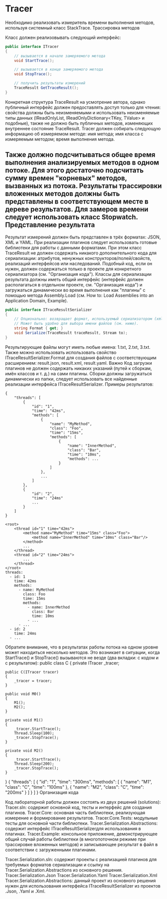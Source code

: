 # Tracer
Необходимо реализовать измеритель времени выполнения методов, используя системный класс StackTrace.
Трассировка методов

Класс должен реализовывать следующий интерфейс:
```C#
public interface ITracer 
{
    // вызывается в начале замеряемого метода
    void StartTrace();

    // вызывается в конце замеряемого метода
    void StopTrace();

    // получить результаты измерений
    TraceResult GetTraceResult();
}
```


Конкретная структура TraceResult на усмотрение автора, однако публичный интерфейс должен предоставлять доступ только для чтения: свойства должны быть неизменяемыми и использовать неизменяемые типы данных (IReadOnlyList<T>, IReadOnlyDictionary<TKey, TValue> и подобные), также не должно быть публичных методов, изменяющих внутреннее состояние TraceResult.
Tracer должен собирать следующую информацию об измеряемом методе:
имя метода;
имя класса с измеряемым методом;
время выполнения метода.

Также должно подсчитываться общее время выполнения анализируемых методов в одном потоке. Для этого достаточно подсчитать сумму времен "корневых" методов, вызванных из потока.
Результаты трассировки вложенных методов должны быть представлены в соответствующем месте в дереве результатов.
Для замеров времени следует использовать класс Stopwatch.
Представление результата
---------------------------------------
Результат измерений должен быть представлен в трёх форматах: JSON, XML и YAML. При реализации плагинов следует использовать готовые библиотеки для работы с данными форматами. 
При этом класс TraceResult не должен содержать никакого дополнительного кода для сериализации: атрибутов, ненужных конструкторов/полей/свойств, реализаций интерфейсов или наследований. Подобный код, если он нужен, должен содержаться только в проекте для конкретного сериализатора (см. "Организация кода").
Классы для сериализации результата должны иметь общий интерфейс (интерфейс должен располагаться в отдельном проекте, см. "Организация кода") и загружаться динамически во время выполнения как "плагины" с помощью метода Assembly.Load (см. How to: Load Assemblies into an Application Domain, Example).  
```C#
public interface ITraceResultSerializer
{
    // Опционально: возвращает формат, используемый сериализатором (xml/json/yaml).
    // Может быть удобно для выбора имени файлов (см. ниже).
    string Format { get; }
    void Serialize(TraceResult traceResult, Stream to);
}
```    
Результирующие файлы могут иметь любые имена: 1.txt, 2.txt, 3.txt. Также можно использовать использовать свойство ITraceResultSerializer.Format для создания файлов с соответствующим расширением: result.json, result.xml, result.yaml.
Важно
Код загрузки плагинов не должен содержать никаких указаний (путей к сборкам, имён классов и т. д.) на сами плагины. Сборки должны загружаться динамически из папки, следует использовать все найденные реализации интерфейса ITraceResultSerializer. 
Примеры результатов:
```
{
    "threads": [
        {
            "id": "1",
            "time": "42ms",
            "methods": [
                {
                    "name": "MyMethod",
                    "class": "Foo",
                    "time": "15ms",
                    "methods": [
                        {
                            "name": "InnerMethod",
                            "class": "Bar",
                            "time": "10ms",
                            "methods": ...    
                        }
                    ]
                },
                ...
            ]
        },
        {
            "id": "2",
            "time": "24ms"
            ...
        }
    ]
}
```
```
<root>
    <thread id="1" time="42ms">
        <method name="MyMethod" time="15ms" class="Foo">
            <method name="InnerMethod" time="10ms" class="Bar"/>
        </method>
        ...
    </thread>
    <thread id="2" time="24ms">
        ...
    </thread>
</root>
threads:
  - id: 1
    time: 42ms
    methods:
      - name: MyMethod
        class: Foo
        time: 15ms
        methods:
          - name: InnerMethod
            class: Bar
            time: 10ms
          - ...
      - ...
  - id: 2
    time: 24ms
  - ...
```
Обратите внимание, что в результатах работы потока на одном уровне может находиться несколько методов. Это возникает в ситуации, когда StartTrace() и StopTrace() вызываются не везде (два вкладки: с кодом и с результатом):
public class C
{
    private ITracer _tracer;
    
    public C(ITracer tracer)
    {
        _tracer = tracer;
    }

    public void M0()
    {
        M1();
        M2();
    }
    
    private void M1()
    {
        _tracer.StartTrace();
        Thread.Sleep(100);
        _tracer.StopTrace();
    }
    
    private void M2()
    {
        _tracer.StartTrace();
        Thread.Sleep(200);
        _tracer.StopTrace();
    }
}
{
    "threads": [
        {
            "id": "1",
            "time": "300ms",
            "methods": [
                {
                    "name": "M1",
                    "class": "C",
                    "time": "100ms"
                },
                {
                    "name": "M2",
                    "class": "C",
                    "time": "200ms"
                }
            ]
        }
    ]
}
Организация кода

Код лабораторной работы должен состоять из двух решений (solutions):
Tracer.sln: содержит основной код, тесты и интерфейс для создания плагинов.
Tracer.Core: основная часть библиотеки, реализующая измерение и формирование результатов.
Tracer.Core.Tests: модульные тесты для основной части библиотеки.
Tracer.Serialization.Abstractions: содержит интерфейс ITraceResultSerializerдля использования в плагинах.
Tracer.Example: консольное приложение, демонстрирующее общий случай работы библиотеки (в многопоточном режиме при трассировке вложенных методов) и записывающее результат в файл в соответствии с загруженными плагинами.

Tracer.Serialization.sln: содержит проекты с реализацией плагинов для требуемых форматов сериализации и ссылку на Tracer.Serialization.Abstractions из основного решения.
Tracer.Serialization.Json
Tracer.Serialization.Yaml
Tracer.Serialization.Xml
Tracer.Serialization.Abstractions: данный проект из основного решения нужен для использования интерфейса ITraceResultSerializer из проектов .Json, .Yaml и .Xml.
